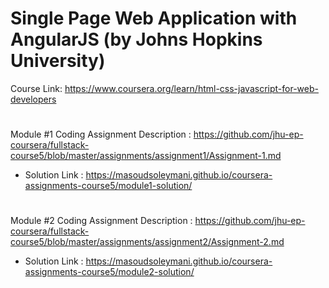 # Single Page Web Application with AngularJS (by Johns Hopkins University)
Course Link: https://www.coursera.org/learn/html-css-javascript-for-web-developers

#
Module #1 Coding Assignment
Description : https://github.com/jhu-ep-coursera/fullstack-course5/blob/master/assignments/assignment1/Assignment-1.md
- Solution Link : https://masoudsoleymani.github.io/coursera-assignments-course5/module1-solution/

#
Module #2 Coding Assignment
Description : https://github.com/jhu-ep-coursera/fullstack-course5/blob/master/assignments/assignment2/Assignment-2.md
- Solution Link : https://masoudsoleymani.github.io/coursera-assignments-course5/module2-solution/



